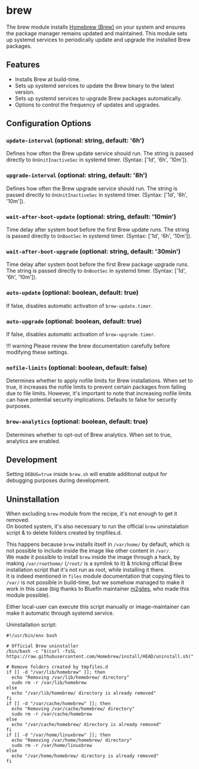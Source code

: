 # brew

The brew module installs [Homebrew (Brew)](https://brew.sh/) on your system and ensures the package manager remains updated and maintained. This module sets up systemd services to periodically update and upgrade the installed Brew packages.

## Features
- Installs Brew at build-time.
- Sets up systemd services to update the Brew binary to the latest version.
- Sets up systemd services to upgrade Brew packages automatically.
- Options to control the frequency of updates and upgrades.

## Configuration Options

### `update-interval` (optional: string, default: '6h')
Defines how often the Brew update service should run. The string is passed directly to `OnUnitInactiveSec` in systemd timer. (Syntax: ['1d', '6h', '10m']).

### `upgrade-interval` (optional: string, default: '8h')
Defines how often the Brew upgrade service should run. The string is passed directly to `OnUnitInactiveSec` in systemd timer. (Syntax: ['1d', '6h', '10m']).

### `wait-after-boot-update` (optional: string, default: '10min')
Time delay after system boot before the first Brew update runs. The string is passed directly to `OnBootSec` in systemd timer. (Syntax: ['1d', '6h', '10m']).

### `wait-after-boot-upgrade` (optional: string, default: '30min')
Time delay after system boot before the first Brew package upgrade runs. The string is passed directly to `OnBootSec` in systemd timer. (Syntax: ['1d', '6h', '10m']).

### `auto-update` (optional: boolean, default: true)
If false, disables automatic activation of `brew-update.timer`.

### `auto-upgrade` (optional: boolean, default: true)
If false, disables automatic activation of `brew-upgrade.timer`.

!!! warning
    Please review the brew documentation carefully before modifying these settings.

### `nofile-limits` (optional: boolean, default: false)
Determines whether to apply nofile limits for Brew installations. When set to true, it increases the nofile limits to prevent certain packages from failing due to file limits. However, it's important to note that increasing nofile limits can have potential security implications. Defaults to false for security purposes.

### `brew-analytics` (optional: boolean, default: true)
Determines whether to opt-out of Brew analytics. When set to true, analytics are enabled.

## Development
Setting `DEBUG=true` inside `brew.sh` will enable additional output for debugging purposes during development.

## Uninstallation

When excluding `brew` module from the recipe, it's not enough to get it removed.  
On booted system, it's also necessary to run the official `brew` uninstalation script & to delete folders created by tmpfiles.d.

This happens because `brew` installs itself in `/var/home/` by default, which is not possible to include inside the image like other content in `/var/`.  
We made it possible to install `brew` inside the image through a hack, by making `/var/roothome/` (`/root/` is a symlink to it) & tricking official Brew installation script that it's not run as root, while installing it there.  
It is indeed mentioned in `files` module documentation that copying files to `/var/` is not possible in build-time, but we somehow managed to make it work in this case (big thanks to Bluefin maintainer [m2giles](https://github.com/m2Giles), who made this module possible).

Either local-user can execute this script manually or image-maintainer can make it automatic through systemd service.

Uninstallation script:  
```
#!/usr/bin/env bash

# Official Brew uninstaller
/bin/bash -c "$(curl -fsSL https://raw.githubusercontent.com/Homebrew/install/HEAD/uninstall.sh)"

# Remove folders created by tmpfiles.d
if [[ -d "/var/lib/homebrew" ]]; then
  echo "Removing /var/lib/homebrew/ directory"
  sudo rm -r /var/lib/homebrew
else
  echo "/var/lib/homebrew/ directory is already removed"
fi
if [[ -d "/var/cache/homebrew" ]]; then
  echo "Removing /var/cache/homebrew/ directory"
  sudo rm -r /var/cache/homebrew
else
  echo "/var/cache/homebrew/ directory is already removed"
fi
if [[ -d "/var/home/linuxbrew" ]]; then
  echo "Removing /var/home/homebrew/ directory"
  sudo rm -r /var/home/linuxbrew
else
  echo "/var/home/homebrew/ directory is already removed"
fi
```
